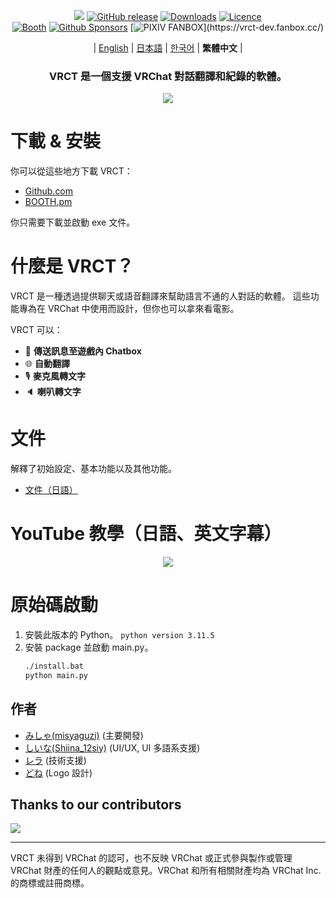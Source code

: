 <div align="center">

![](docs/vrct_logo.png)
[![GitHub release](https://img.shields.io/github/v/release/misyaguziya/VRCT.svg)](https://github.com/misyaguziya/VRCT/releases)
[![Downloads](https://img.shields.io/github/downloads/misyaguziya/VRCT/total)](https://github.com/misyaguziya/VRCT/releases)
[![Licence](https://img.shields.io/github/license/misyaguziya/VRCT)](https://github.com/misyaguziya/VRCT/blob/master/LICENSE)  
[![Booth](https://img.shields.io/badge/Store-Booth.pm-red)](https://misyaguziya.booth.pm/items/5155325)
[![Github Sponsors](https://img.shields.io/badge/GitHub%20Sponsors-30363D?&logo=GitHub-Sponsors&logoColor=EA4AAA)](https://github.com/sponsors/misyaguziya)
[![PIXIV FANBOX](https://img.shields.io/badge/PIXIV%20FANBOX-30363D?)](https://vrct-dev.fanbox.cc/)

| [English](./README.md) | [日本語](./README.ja.md) | [한국어](./README.ko.md) | **繁體中文** |

<h3>
VRCT 是一個支援 VRChat 對話翻譯和紀錄的軟體。
</h3>

![](docs/main_window.png)

<div align="left">

# 下載 & 安裝
你可以從這些地方下載 VRCT：
- [Github.com](https://github.com/misyaguziya/VRCT/releases/)
- [BOOTH.pm](https://misyaguziya.booth.pm/items/5155325)

你只需要下載並啟動 exe 文件。

# 什麼是 VRCT？
VRCT 是一種透過提供聊天或語音翻譯來幫助語言不通的人對話的軟體。
這些功能專為在 VRChat 中使用而設計，但你也可以拿來看電影。

VRCT 可以：
- 💬 **傳送訊息至遊戲內 Chatbox**
- 🌐 **自動翻譯**
- 🎙 **麥克風轉文字**
- 🔈 **喇叭轉文字**

# 文件
解釋了初始設定、基本功能以及其他功能。
- [文件（日語）](https://mzsoftware.notion.site/VRCT-Documents-be79b7a165f64442ad8f326d86c22246?pvs=4)

# YouTube 教學（日語、英文字幕）
<div align="center">

[![](https://img.youtube.com/vi/rUTad037n8Q/0.jpg)](https://www.youtube.com/watch?v=rUTad037n8Q)

<div align="left">

# 原始碼啟動
1. 安裝此版本的 Python。
    `python version 3.11.5`
2. 安裝 package 並啟動 main.py。
    ```bash
    ./install.bat
    python main.py
    ```

## 作者
- [みしゃ(misyaguzi)](https://github.com/misyaguziya) (主要開發)
- [しいな(Shiina_12siy)](https://twitter.com/Shiina_12siy) (UI/UX, UI 多語系支援)
- [レラ](https://github.com/soumt-r) (技術支援)
- [どね](https://twitter.com/done_vrc) (Logo 設計)

## Thanks to our contributors
<a href="https://github.com/misyaguziya/VRCT/graphs/contributors" target="_blank">
  <img src="https://contrib.rocks/image?repo=misyaguziya/VRCT" />
</a>

---

VRCT 未得到 VRChat 的認可，也不反映 VRChat 或正式參與製作或管理 VRChat 財產的任何人的觀點或意見。VRChat 和所有相關財產均為 VRChat Inc. 的商標或註冊商標。